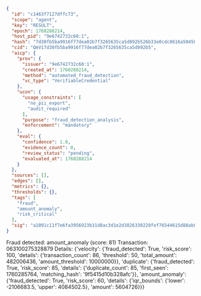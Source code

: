 ```json
{
  "id": "c1463f7127dffc73",
  "scope": "agent",
  "key": "RESULT",
  "epoch": 1760288214,
  "host_pid": "9e6742732c60:1",
  "hash": "7d30fb5ba9916f77dea02b7f3265635ca5d892b526b33e0cdc0616a504587e6d",
  "cid": "QmV17d30fb5ba9916f77dea02b7f3265635ca5d892b5",
  "aicp": {
    "prov": {
      "issuer": "9e6742732c60:1",
      "created_at": 1760288214,
      "method": "automated_fraud_detection",
      "vc_type": "VerifiableCredential"
    },
    "ucon": {
      "usage_constraints": [
        "no_pii_export",
        "audit_required"
      ],
      "purpose": "fraud_detection_analysis",
      "enforcement": "mandatory"
    },
    "eval": {
      "confidence": 1.0,
      "evidence_count": 0,
      "review_status": "pending",
      "evaluated_at": 1760288214
    }
  },
  "sources": [],
  "edges": [],
  "metrics": {},
  "thresholds": {},
  "tags": [
    "fraud",
    "amount_anomaly",
    "risk_critical"
  ],
  "sig": "a1091c11f7e6fa3956923b31d8ac3d1e2d3826330228fef76544615d88ab8eae"
}
```

Fraud detected: amount_anomaly (score: 81)
Transaction: 063100275328879
Details: {'velocity': {'fraud_detected': True, 'risk_score': 100, 'details': {'transaction_count': 86, 'threshold': 50, 'total_amount': 482006436, 'amount_threshold': 10000000}}, 'duplicate': {'fraud_detected': True, 'risk_score': 85, 'details': {'duplicate_count': 85, 'first_seen': 1760285764, 'matching_hash': '9f5415d10b328afc'}}, 'amount_anomaly': {'fraud_detected': True, 'risk_score': 60, 'details': {'iqr_bounds': {'lower': -2106683.5, 'upper': 4084502.5}, 'amount': 5604726}}}